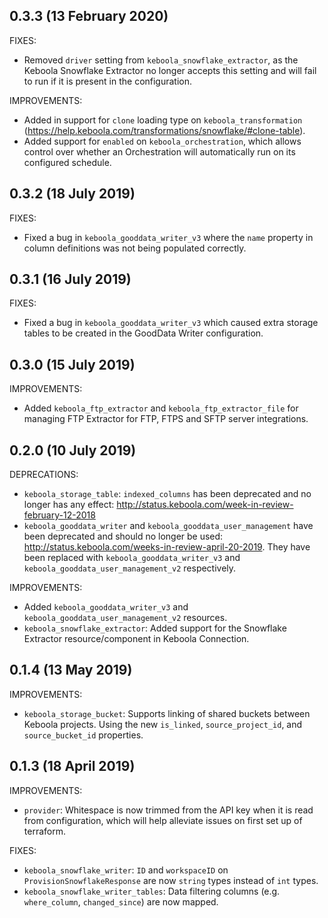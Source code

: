 ## 0.3.3 (13 February 2020)

FIXES:

* Removed `driver` setting from `keboola_snowflake_extractor`, as the Keboola Snowflake Extractor no longer accepts this setting and will fail to run if it is present in the configuration.

IMPROVEMENTS:

* Added in support for `clone` loading type on `keboola_transformation` (https://help.keboola.com/transformations/snowflake/#clone-table).
* Added support for `enabled` on `keboola_orchestration`, which allows control over whether an Orchestration will automatically run on its configured schedule.

## 0.3.2 (18 July 2019)

FIXES:

* Fixed a bug in `keboola_gooddata_writer_v3` where the `name` property in column definitions was not being populated correctly.

## 0.3.1 (16 July 2019)

FIXES:

* Fixed a bug in `keboola_gooddata_writer_v3` which caused extra storage tables to be created in the GoodData Writer configuration.

## 0.3.0 (15 July 2019)

IMPROVEMENTS:

* Added `keboola_ftp_extractor` and `keboola_ftp_extractor_file` for managing FTP Extractor for FTP, FTPS and SFTP server integrations.

## 0.2.0 (10 July 2019)

DEPRECATIONS:

* `keboola_storage_table`: `indexed_columns` has been deprecated and no longer has any effect: http://status.keboola.com/week-in-review-february-12-2018
* `keboola_gooddata_writer` and `keboola_gooddata_user_management` have been deprecated and should no longer be used: http://status.keboola.com/weeks-in-review-april-20-2019. They have been replaced with `keboola_gooddata_writer_v3` and `keboola_gooddata_user_management_v2` respectively.

IMPROVEMENTS:

* Added `keboola_gooddata_writer_v3` and `keboola_gooddata_user_management_v2` resources.
* `keboola_snowflake_extractor`: Added support for the Snowflake Extractor resource/component in Keboola Connection.

## 0.1.4 (13 May 2019)

IMPROVEMENTS:

* `keboola_storage_bucket`: Supports linking of shared buckets between Keboola projects. Using the new `is_linked`, `source_project_id`, and `source_bucket_id` properties.

## 0.1.3 (18 April 2019)

IMPROVEMENTS:

* `provider`: Whitespace is now trimmed from the API key when it is read from configuration, which will help alleviate issues on first set up of terraform.

FIXES:

* `keboola_snowflake_writer`: `ID` and `workspaceID` on `ProvisionSnowflakeResponse` are now `string` types instead of `int` types.
* `keboola_snowflake_writer_tables`: Data filtering columns (e.g. `where_column`, `changed_since`) are now mapped.
